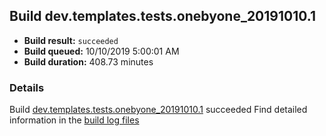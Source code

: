 ## Build dev.templates.tests.onebyone_20191010.1
- **Build result:** `succeeded`
- **Build queued:** 10/10/2019 5:00:01 AM
- **Build duration:** 408.73 minutes
### Details
Build [dev.templates.tests.onebyone_20191010.1](https://winappstudio.visualstudio.com/web/build.aspx?pcguid=a4ef43be-68ce-4195-a619-079b4d9834c2&builduri=vstfs%3a%2f%2f%2fBuild%2fBuild%2f31443) succeeded
Find detailed information in the [build log files]()
